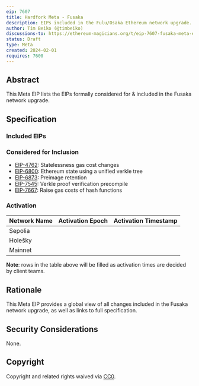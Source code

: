 ```yaml
---
eip: 7607
title: Hardfork Meta - Fusaka
description: EIPs included in the Fulu/Osaka Ethereum network upgrade.
author: Tim Beiko (@timbeiko)
discussions-to: https://ethereum-magicians.org/t/eip-7607-fusaka-meta-eip/18439
status: Draft
type: Meta
created: 2024-02-01
requires: 7600
---
```


## Abstract

This Meta EIP lists the EIPs formally considered for & included in the Fusaka network upgrade. 

## Specification

### Included EIPs 

### Considered for Inclusion

* [EIP-4762](./04762.md): Statelessness gas cost changes
* [EIP-6800](./06800.md): Ethereum state using a unified verkle tree
* [EIP-6873](./06873.md): Preimage retention
* [EIP-7545](./07545.md): Verkle proof verification precompile
* [EIP-7667](./07667.md): Raise gas costs of hash functions

### Activation 

| Network Name     | Activation Epoch | Activation Timestamp |
|------------------|------------------|----------------------|
| Sepolia          |                  |                      |
| Holešky          |                  |                      |
| Mainnet          |                  |                      |

**Note**: rows in the table above will be filled as activation times are decided by client teams. 

## Rationale

This Meta EIP provides a global view of all changes included in the Fusaka network upgrade, as well as links to full specification. 

## Security Considerations

None.

## Copyright

Copyright and related rights waived via [CC0](/LICENSE.md).
